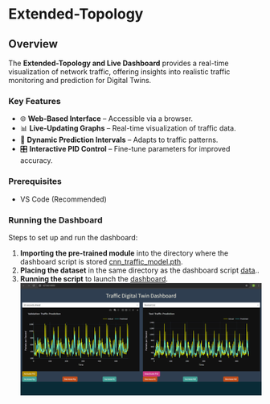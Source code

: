 # **Extended-Topology**  

## **Overview**  
The **Extended-Topology and Live Dashboard** provides a real-time visualization of network traffic, offering insights into realistic traffic monitoring and prediction for Digital Twins.  

### **Key Features**  
- 🌐 **Web-Based Interface** – Accessible via a browser.  
- 📊 **Live-Updating Graphs** – Real-time visualization of traffic data.  
- 🔄 **Dynamic Prediction Intervals** – Adapts to traffic patterns.  
- 🎛 **Interactive PID Control** – Fine-tune parameters for improved accuracy.  

### **Prerequisites**  
- VS Code (Recommended)   

### **Running the Dashboard**  
Steps to set up and run the dashboard:  

1. **Importing the pre-trained module** into the directory where the dashboard script is stored [cnn_traffic_model.pth](model/cnn_traffic_model.pth).  
2. **Placing the dataset** in the same directory as the dashboard script [data](data/packets_per_sec_analysis.csv)..  
3. **Running the script** to launch the [dashboard](DigitalTwin.py).  
![Dashboard Preview](images/dash-board-image.png)
 
